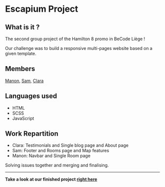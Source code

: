 # Escapium Project
## What is it ?
The second group project of the Hamilton 8 promo in BeCode Liège !


Our challenge was to build a responsive multi-pages website based on a given template.

## Members
[Manon](https://github.com/Manon98446), [Sam](https://github.com/kovasah), [Clara](https://github.com/clamaha)
## Languages used
* HTML
* SCSS
* JavaScript

## Work Repartition
* Clara: Testimonials and Single blog page and About page
* Sam: Footer and Rooms page and Map features
* Manon: Navbar and Single Room page
  
Solving issues together and merging and finalising.

---
**Take a look at our finished project [right here](link)**
